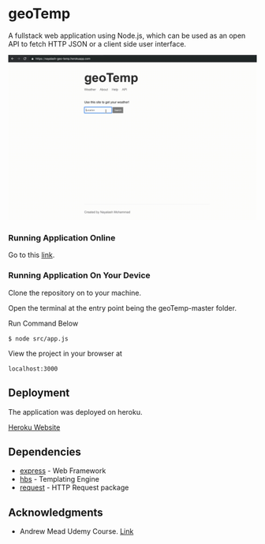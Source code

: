 # geoTemp
A fullstack web application using Node.js, which can be used as an open API to fetch HTTP JSON or a client side user interface.

![](docs/geoTemp.gif)

### Running Application Online

Go to this [link](https://nayalash-geo-temp.herokuapp.com/).


### Running Application On Your Device

Clone the repository on to your machine.

Open the terminal at the entry point being the geoTemp-master folder.

Run Command Below

```
$ node src/app.js
```

View the project in your browser at

```
localhost:3000
```

## Deployment

The application was deployed on heroku.

[Heroku Website](https://www.heroku.com/)

## Dependencies

* [express](https://www.npmjs.com/package/express) - Web Framework
* [hbs](https://www.npmjs.com/package/hbs) - Templating Engine
* [request](https://www.npmjs.com/package/request) - HTTP Request package

## Acknowledgments

* Andrew Mead Udemy Course. 
[Link](https://mead.io/)


